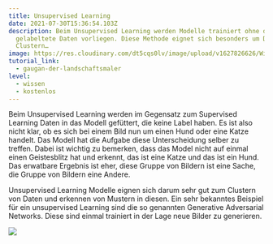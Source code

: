 ```yaml
---
title: Unsupervised Learning
date: 2021-07-30T15:36:54.103Z
description: Beim Unsupervised Learning werden Modelle trainiert ohne das
  gelabeltete Daten vorliegen. Diese Methode eignet sich besonders um Daten zu
  Clustern…
image: https://res.cloudinary.com/dt5cqs0lv/image/upload/v1627826626/Wissen/Unsupervised%20Learning.png
tutorial_link:
  - gaugan-der-landschaftsmaler
level:
  - wissen
  - kostenlos
---
```

Beim Unsupervised Learning werden im Gegensatz zum Supervised Learning Daten in das Modell gefüttert, die keine Label haben. Es ist also nicht klar, ob es sich bei einem Bild nun um einen Hund oder eine Katze handelt. Das Modell hat die Aufgabe diese Unterscheidung selber zu treffen. Dabei ist wichtig zu bemerken, dass das Model nicht auf einmal einen Geistesblitz hat und erkennt, das ist eine Katze und das ist ein Hund. Das erwatbare Ergebnis ist eher, diese Gruppe von Bildern ist eine Sache, die Gruppe von Bildern eine Andere. 

Unsupervised Learning Modelle eignen sich darum sehr gut zum Clustern von Daten und erkennen von Mustern in diesen. Ein sehr bekanntes Beispiel für ein unsupervised Learning sind die so genannten Generative Adversarial Networks. Diese sind einmal trainiert in der Lage neue Bilder zu generieren. 

![](https://res.cloudinary.com/dt5cqs0lv/image/upload/v1644322537/Wissen/fakes000000-unsupervies_1_n2qca8.png)